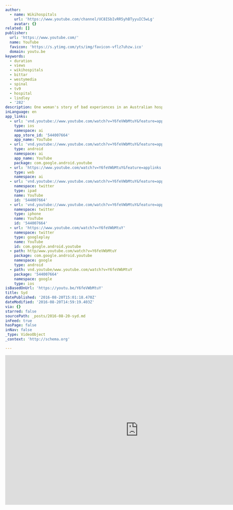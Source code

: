 ```yaml
---
author:
  - name: Wikihospitals
    url: 'https://www.youtube.com/channel/UC8ISbIvRR5yhBTyyuIC5wLg'
    avatar: {}
related: []
publisher:
  url: 'https://www.youtube.com/'
  name: YouTube
  favicon: 'https://s.ytimg.com/yts/img/favicon-vflz7uhzw.ico'
  domain: youtu.be
keywords:
  - duration
  - views
  - wikihospitals
  - bittar
  - westymedia
  - spinal
  - tv9
  - hospital
  - lindley
  - '282'
description: One woman's story of bad experiences in an Australian hospital
inLanguage: en
app_links:
  - url: 'vnd.youtube://www.youtube.com/watch?v=Y6feVWbMtuY&feature=applinks'
    type: ios
    namespace: ai
    app_store_id: '544007664'
    app_name: YouTube
  - url: 'vnd.youtube://www.youtube.com/watch?v=Y6feVWbMtuY&feature=applinks'
    type: android
    namespace: ai
    app_name: YouTube
    package: com.google.android.youtube
  - url: 'https://www.youtube.com/watch?v=Y6feVWbMtuY&feature=applinks'
    type: web
    namespace: ai
  - url: 'vnd.youtube://www.youtube.com/watch?v=Y6feVWbMtuY&feature=applinks'
    namespace: twitter
    type: ipad
    name: YouTube
    id: '544007664'
  - url: 'vnd.youtube://www.youtube.com/watch?v=Y6feVWbMtuY&feature=applinks'
    namespace: twitter
    type: iphone
    name: YouTube
    id: '544007664'
  - url: 'https://www.youtube.com/watch?v=Y6feVWbMtuY'
    namespace: twitter
    type: googleplay
    name: YouTube
    id: com.google.android.youtube
  - path: http/www.youtube.com/watch?v=Y6feVWbMtuY
    package: com.google.android.youtube
    namespace: google
    type: android
  - path: vnd.youtube/www.youtube.com/watch?v=Y6feVWbMtuY
    package: '544007664'
    namespace: google
    type: ios
isBasedOnUrl: 'https://youtu.be/Y6feVWbMtuY'
title: Syd
datePublished: '2016-08-20T15:01:18.470Z'
dateModified: '2016-08-20T14:59:19.403Z'
via: {}
starred: false
sourcePath: _posts/2016-08-20-syd.md
inFeed: true
hasPage: false
inNav: false
_type: VideoObject
_context: 'http://schema.org'

---
```

<iframe src="https://cdn.embedly.com/widgets/media.html?src=https%3A%2F%2Fwww.youtube.com%2Fembed%2FY6feVWbMtuY%3Ffeature%3Doembed&amp;url=http%3A%2F%2Fwww.youtube.com%2Fwatch%3Fv%3DY6feVWbMtuY&amp;image=https%3A%2F%2Fi.ytimg.com%2Fvi%2FY6feVWbMtuY%2Fhqdefault.jpg&amp;key=b7d04c9b404c499eba89ee7072e1c4f7&amp;type=text%2Fhtml&amp;schema=youtube" width="854" height="480" scrolling="no" frameborder="0" allowfullscreen="" style=""></iframe>